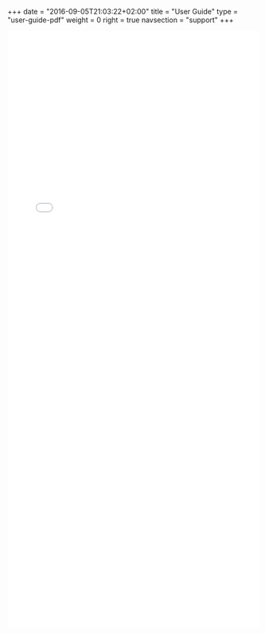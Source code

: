 +++
date = "2016-09-05T21:03:22+02:00"
title = "User Guide"
type = "user-guide-pdf"
weight = 0
right = true
navsection = "support"
+++

<embed type="application/pdf" width="100%" height="1200px" src="/static/pdf/Manjaro-User-Guide.pdf"></embed>

